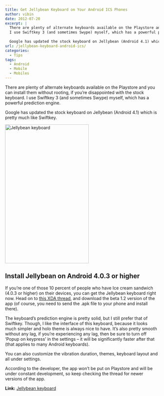 ```yaml
---
title: Get Jellybean Keyboard on Your Android ICS Phones
author: vibin
date: 2012-07-20
excerpt: |
  There are plenty of alternate keyboards available on the Playstore and you can install them without rooting, if you’re disappointed with the stock keyboard. 
  I use Swiftkey 3 (and sometimes Swype) myself, which has a powerful prediction engine.
  
  Google has updated the stock keyboard on Jellybean (Android 4.1) which is pretty much like Swiftkey.
url: /jellybean-keyboard-android-ics/
categories:
  - Tips
tags:
  - Android
  - Mobile
  - Mobiles
---
```

There are plenty of alternate keyboards available on the Playstore and you can install them without rooting, if you’re disappointed with the stock keyboard. I use Swiftkey 3 (and sometimes Swype) myself, which has a powerful prediction engine.

Google has updated the stock keyboard on Jellybean (Android 4.1) which is pretty much like Swiftkey.

[<img class="alignnone" title="Jellybean keyboard" src="http://cdn.devilsworkshop.org/files/2012/07/2012-07-19_13-01-20_thumb.png" alt="Jellybean keyboard" width="274" height="454" border="0" />][1]

## Install Jellybean on Android 4.0.3 or higher

If you’re one of those 10 percent of people who have Ice cream sandwich (4.0.3 or higher) on their devices, you can get the Jellybean keyboard right now. Head on to <a href="http://forum.xda-developers.com/showthread.php?t=1763802" onclick="_gaq.push(['_trackEvent', 'outbound-article', 'http://forum.xda-developers.com/showthread.php?t=1763802', 'this XDA thread']);" target="_blank">this XDA thread</a>, and download the beta 1.2 version of the app (of course, you need to send the .apk file to your phone and install there).

The keyboard’s prediction engine is pretty solid, but I still prefer that of Swiftkey. Though, I like the interface of this keyboard, because it looks much simpler and holo theme is always nice to have. It’s also pretty smooth without any lag, if you’re experiencing any lag, then be sure to turn off ‘Popup on keypress’ in the settings – it will be significantly faster after that (that applies to many Android keyboards).

You can also customize the vibration duration, themes, keyboard layout and all under settings.

According to the developer, the app won’t be put on Playstore and will be under constant development, so keep checking the thread for newer versions of the app.

**Link:** <a href="http://forum.xda-developers.com/showthread.php?t=1763802" onclick="_gaq.push(['_trackEvent', 'outbound-article', 'http://forum.xda-developers.com/showthread.php?t=1763802', 'Jellybean keyboard']);" target="_blank">Jellybean keyboard</a>

 [1]: http://cdn.devilsworkshop.org/files/2012/07/2012-07-19_13-01-20.png
